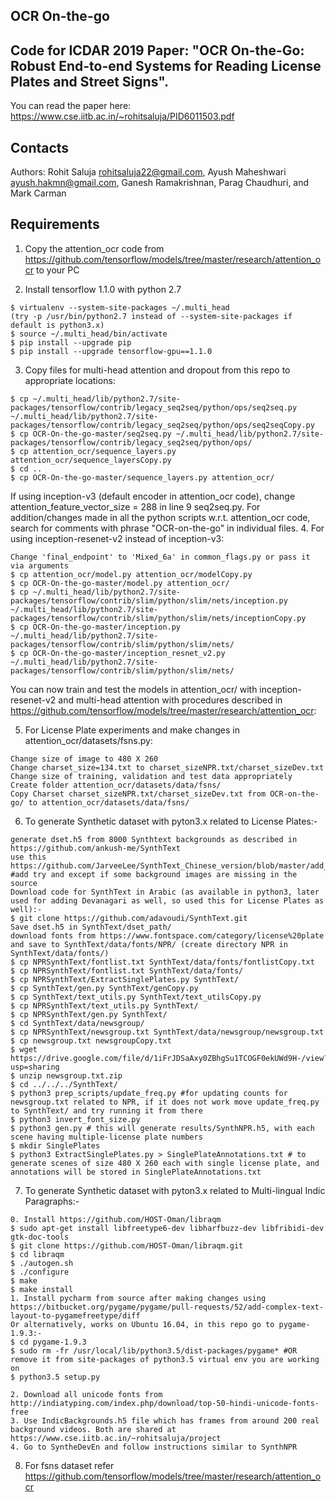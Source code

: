 ## OCR On-the-go
## Code for ICDAR 2019 Paper: "OCR On-the-Go: Robust End-to-end Systems for Reading License Plates and Street Signs".
You can read the paper here: https://www.cse.iitb.ac.in/~rohitsaluja/PID6011503.pdf
## Contacts

Authors:
Rohit Saluja <rohitsaluja22@gmail.com>,
Ayush Maheshwari <ayush.hakmn@gmail.com>,
Ganesh Ramakrishnan, Parag Chaudhuri, and Mark Carman
## Requirements
1. Copy the attention_ocr code from https://github.com/tensorflow/models/tree/master/research/attention_ocr to your PC

2. Install tensorflow 1.1.0 with python 2.7
```
$ virtualenv --system-site-packages ~/.multi_head
(try -p /usr/bin/python2.7 instead of --system-site-packages if default is python3.x)
$ source ~/.multi_head/bin/activate
$ pip install --upgrade pip
$ pip install --upgrade tensorflow-gpu==1.1.0
```

3. Copy files for multi-head attention and dropout from this repo to appropriate locations:
```
$ cp ~/.multi_head/lib/python2.7/site-packages/tensorflow/contrib/legacy_seq2seq/python/ops/seq2seq.py ~/.multi_head/lib/python2.7/site-packages/tensorflow/contrib/legacy_seq2seq/python/ops/seq2seqCopy.py
$ cp OCR-On-the-go-master/seq2seq.py ~/.multi_head/lib/python2.7/site-packages/tensorflow/contrib/legacy_seq2seq/python/ops/
$ cp attention_ocr/sequence_layers.py attention_ocr/sequence_layersCopy.py
$ cd ..
$ cp OCR-On-the-go-master/sequence_layers.py attention_ocr/
```
If using inception-v3 (default encoder in attention_ocr code), change attention_feature_vector_size = 288 in line 9 seq2seq.py.
For addition/changes made in all the python scripts w.r.t. attention_ocr code, search for comments with phrase "OCR-on-the-go" in individual files.
4. For using inception-resenet-v2 instead of inception-v3:
```
Change 'final_endpoint' to 'Mixed_6a' in common_flags.py or pass it via arguments
$ cp attention_ocr/model.py attention_ocr/modelCopy.py
$ cp OCR-On-the-go-master/model.py attention_ocr/
$ cp ~/.multi_head/lib/python2.7/site-packages/tensorflow/contrib/slim/python/slim/nets/inception.py ~/.multi_head/lib/python2.7/site-packages/tensorflow/contrib/slim/python/slim/nets/inceptionCopy.py
$ cp OCR-On-the-go-master/inception.py ~/.multi_head/lib/python2.7/site-packages/tensorflow/contrib/slim/python/slim/nets/
$ cp OCR-On-the-go-master/inception_resnet_v2.py ~/.multi_head/lib/python2.7/site-packages/tensorflow/contrib/slim/python/slim/nets/
```
You can now train and test the models in attention_ocr/ with inception-resenet-v2 and multi-head attention with procedures described in https://github.com/tensorflow/models/tree/master/research/attention_ocr:


5. For License Plate experiments and make changes in attention_ocr/datasets/fsns.py:
```
Change size of image to 480 X 260
Change charset_size=134.txt to charset_sizeNPR.txt/charset_sizeDev.txt
Change size of training, validation and test data appropriately
Create folder attention_ocr/datasets/data/fsns/
Copy Charset charset_sizeNPR.txt/charset_sizeDev.txt from OCR-on-the-go/ to attention_ocr/datasets/data/fsns/
```
6. To generate Synthetic dataset with pyton3.x related to License Plates:-
```
generate dset.h5 from 8000 Synthtext backgrounds as described in https://github.com/ankush-me/SynthText
use this https://github.com/JarveeLee/SynthText_Chinese_version/blob/master/add_more_data.py #add try and except if some background images are missing in the source
Download code for SynthText in Arabic (as available in python3, later used for adding Devanagari as well, so used this for License Plates as well):-
$ git clone https://github.com/adavoudi/SynthText.git
Save dset.h5 in SynthText/dset_path/
download fonts from https://www.fontspace.com/category/license%20plate and save to SynthText/data/fonts/NPR/ (create directory NPR in SynthText/data/fonts/)
$ cp NPRSynthText/fontlist.txt SynthText/data/fonts/fontlistCopy.txt
$ cp NPRSynthText/fontlist.txt SynthText/data/fonts/
$ cp NPRSynthText/ExtractSinglePlates.py SynthText/
$ cp SynthText/gen.py SynthText/genCopy.py
$ cp SynthText/text_utils.py SynthText/text_utilsCopy.py
$ cp NPRSynthText/text_utils.py SynthText/
$ cp NPRSynthText/gen.py SynthText/
$ cd SynthText/data/newsgroup/
$ cp NPRSynthText/newsgroup.txt SynthText/data/newsgroup/newsgroup.txt
$ cp newsgroup.txt newsgroupCopy.txt
$ wget https://drive.google.com/file/d/1iFrJDSaAxy0ZBhgSu1TCOGF0ekUWd9H-/view?usp=sharing
$ unzip newsgroup.txt.zip
$ cd ../../../SynthText/
$ python3 prep_scripts/update_freq.py #for updating counts for newsgroup.txt related to NPR, if it does not work move update_freq.py to SynthText/ and try running it from there
$ python3 invert_font_size.py
$ python3 gen.py # this will generate results/SynthNPR.h5, with each scene having multiple-license plate numbers
$ mkdir SinglePlates
$ python3 ExtractSinglePlates.py > SinglePlateAnnotations.txt # to generate scenes of size 480 X 260 each with single license plate, and annotations will be stored in SinglePlateAnnotations.txt
```
7. To generate Synthetic dataset with pyton3.x related to Multi-lingual Indic Paragraphs:-
```
0. Install https://github.com/HOST-Oman/libraqm
$ sudo apt-get install libfreetype6-dev libharfbuzz-dev libfribidi-dev gtk-doc-tools
$ git clone https://github.com/HOST-Oman/libraqm.git
$ cd libraqm
$ ./autogen.sh
$ ./configure
$ make
$ make install
1. Install pycharm from source after making changes using https://bitbucket.org/pygame/pygame/pull-requests/52/add-complex-text-layout-to-pygamefreetype/diff
Or alternatively, works on Ubuntu 16.04, in this repo go to pygame-1.9.3:-
$ cd pygame-1.9.3
$ sudo rm -fr /usr/local/lib/python3.5/dist-packages/pygame* #OR remove it from site-packages of python3.5 virtual env you are working on
$ python3.5 setup.py

2. Download all unicode fonts from http://indiatyping.com/index.php/download/top-50-hindi-unicode-fonts-free
3. Use IndicBackgrounds.h5 file which has frames from around 200 real background videos. Both are shared at https://www.cse.iitb.ac.in/~rohitsaluja/project
4. Go to SyntheDevEn and follow instructions similar to SynthNPR
```
8. For fsns dataset refer https://github.com/tensorflow/models/tree/master/research/attention_ocr
